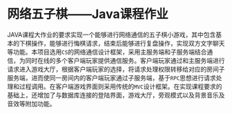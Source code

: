 # 网络五子棋——Java课程作业
JAVA课程大作业的要求实现一个能够进行网络通信的五子棋小游戏，其中包含基本的下棋操作，能够进行悔棋请求，结束后能够进行复盘操作，实现双方文字聊天等功能。本项目选用`CS`的网络通信设计框架，采用主服务端和子服务端结合通信，为同时在线的多个客户端玩家提供通信服务。客户端玩家通过和主服务端进行请求进入游戏大厅，根据客户端玩家的选择，将请求处理权限转移给对应的房间子服务端，进而使同一房间内的客户端玩家通过子服务端，基于`RPC`思想进行请求处理和过程调用。在客户端游戏界面则采用传统的`MVC`设计框架。在实现课程要求的基础上，还增加了与数据库连接的登陆界面，游戏大厅，旁观模式以及背景音乐及音效等附加功能。

